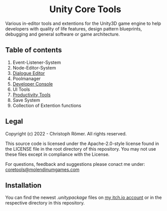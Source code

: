 <h1 style="text-align: center;font-weight: bold;">Unity Core Tools</h1>

Various in-editor tools and extentions for the Unity3D game engine to help developers with quality of life features, design pattern blueprints, debugging and general software or game architecture.

## Table of contents
1. Event-Listener-System
2. Node-Editor-System
3. [Dialogue Editor](https://github.com/MolendinumGames/UnityCoreTools/tree/main/Assets/CoreTools/Dialogue)
4. Poolmanager
5. [Developer Console](https://github.com/MolendinumGames/UnityCoreTools/tree/main/Assets/DevConsole)
6. UI Tools
7. [Productivity Tools](https://github.com/MolendinumGames/UnityCoreTools/tree/main/Assets/ProductivityToolkit)
8. Save System
9. Collection of Extention functions

## Legal
Copyright (c) 2022 - Christoph Römer. All rights reserved. 

This source code is licensed under the Apache-2.0-style license found
in the LICENSE file in the root directory of this repository. 
You may not use these files except in compliance with the License.

For questions, feedback and suggestions please conact me under:
coretools@molendinumgames.com

## Installation
You can find the newest _.unitypackage_ files on [my itch.io account](https://molendinumgames.itch.io/) or in the respective directory in this repository.
